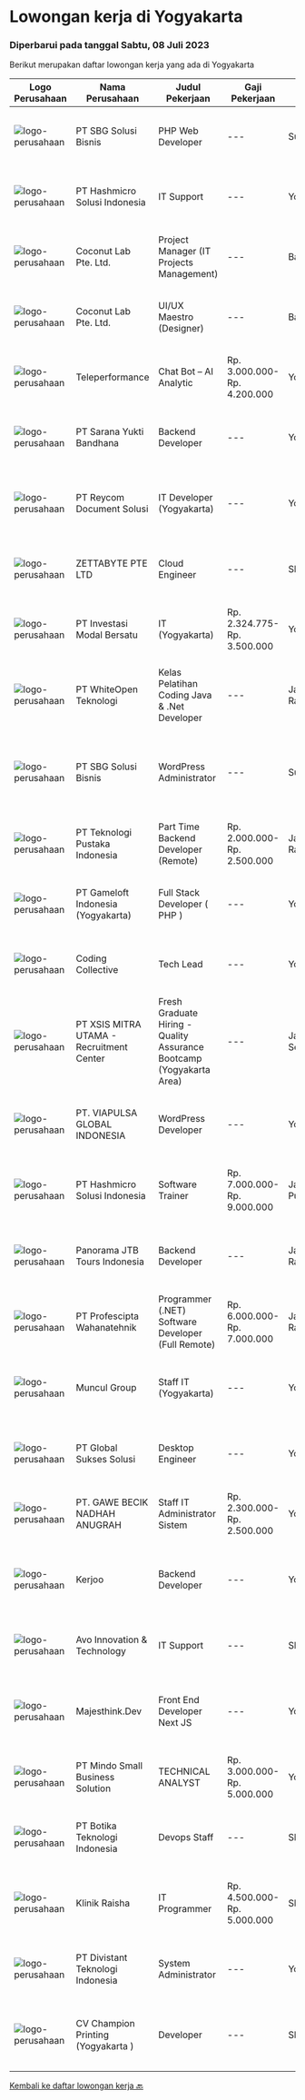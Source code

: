 
  # Lowongan kerja di Yogyakarta

  ### Diperbarui pada tanggal Sabtu, 08 Juli 2023

  Berikut merupakan daftar lowongan kerja yang ada di Yogyakarta

  |Logo Perusahaan | Nama Perusahaan | Judul Pekerjaan | Gaji Pekerjaan | Lokasi | Deskripsi | Tanggal diunggah | Pranala |
  | -------------- | --------------- | --------------- | --------- | --------- | -------------- | ------- | ----------- |
  |![logo-perusahaan](https://image-service-cdn.seek.com.au/f820d36a8e416d7a4c2783ec051002404d9ab8a9/ee4dce1061f3f616224767ad58cb2fc751b8d2dc)|PT SBG Solusi Bisnis|PHP Web Developer|---|Surabaya|Responsibilities: Work in English speaking environment Produce fully functional mobile applications and writing clean code. Write unit and UI tests to...|Kamis, 06 Juli 2023|https://www.jobstreet.co.id/id/job/php-web-developer-4396001?token=0~f3f04314-446b-420c-a2ce-14774f876731&sectionRank=1&jobId=jobstreet-id-job-4396001|
|![logo-perusahaan](https://image-service-cdn.seek.com.au/f6d60ad46f70dbd67cd5ea70ad66341689963cbd/ee4dce1061f3f616224767ad58cb2fc751b8d2dc)|PT Hashmicro Solusi Indonesia|IT Support|---|Yogyakarta|Responsibilities: Assist customers in troubleshooting problems, diagnose issues with software installation and application, identify sources of the...|Jumat, 07 Juli 2023|https://www.jobstreet.co.id/id/job/it-support-4397105?token=0~f3f04314-446b-420c-a2ce-14774f876731&sectionRank=2&jobId=jobstreet-id-job-4397105|
|![logo-perusahaan](https://i.ibb.co/sqvTCh9/112815900-stock-vector-no-image-available-icon-flat-vector.webp)|Coconut Lab Pte. Ltd.|Project Manager (IT Projects Management)|---|Bali|Calling all champions of innovation and masterful organizers! Are you ready to embark on an exhilarating journey with Coconut Lab's dynamic and...|Kamis, 06 Juli 2023|https://www.jobstreet.co.id/id/job/project-manager-it-projects-management-10922295/origin/sg?token=0~f3f04314-446b-420c-a2ce-14774f876731&sectionRank=3&jobId=jobstreet-sg-job-10922295|
|![logo-perusahaan](https://i.ibb.co/sqvTCh9/112815900-stock-vector-no-image-available-icon-flat-vector.webp)|Coconut Lab Pte. Ltd.|UI/UX Maestro (Designer)|---|Bali|Are you a seasoned design maestro with a passion for leading and inspiring creative teams? Look no further! Coconut Lab, a dynamic and innovative...|Kamis, 06 Juli 2023|https://www.jobstreet.co.id/id/job/ui-ux-maestro-designer-10923068/origin/sg?token=0~f3f04314-446b-420c-a2ce-14774f876731&sectionRank=4&jobId=jobstreet-sg-job-10923068|
|![logo-perusahaan](https://image-service-cdn.seek.com.au/d99766a649e00531b08c4eb8bc4dc379f3e74942/ee4dce1061f3f616224767ad58cb2fc751b8d2dc)|Teleperformance|Chat Bot – AI Analytic|Rp. 3.000.000-Rp. 4.200.000|Yogyakarta|Description:- Applying data analysis techniques to analyze logs and user feedback to improve the coverage, resolution rate and customer satisfaction...|Jumat, 07 Juli 2023|https://www.jobstreet.co.id/id/job/chat-bot-ai-analytic-4397492?token=0~f3f04314-446b-420c-a2ce-14774f876731&sectionRank=5&jobId=jobstreet-id-job-4397492|
|![logo-perusahaan](https://image-service-cdn.seek.com.au/d532815e7d216534ef42926c57edf5adad2c549a/ee4dce1061f3f616224767ad58cb2fc751b8d2dc)|PT Sarana Yukti Bandhana|Backend Developer|---|Yogyakarta|Job Description : Participate in the entire application life cycle, focusing on coding Write clean and maintainable code based on given requirement...|Kamis, 06 Juli 2023|https://www.jobstreet.co.id/id/job/backend-developer-4395226?token=0~f3f04314-446b-420c-a2ce-14774f876731&sectionRank=6&jobId=jobstreet-id-job-4395226|
|![logo-perusahaan](https://image-service-cdn.seek.com.au/02dae94f6eb782fa938bf642ce7d40db12319b7c/ee4dce1061f3f616224767ad58cb2fc751b8d2dc)|PT Reycom Document Solusi|IT Developer (Yogyakarta)|---|Yogyakarta|Qualfication Candidate must possess at least Bachelor's Degree in Engineering (Computer/Telecommunication), Computer Science/Information Technology or...|Kamis, 06 Juli 2023|https://www.jobstreet.co.id/id/job/it-developer-yogyakarta-4395588?token=0~f3f04314-446b-420c-a2ce-14774f876731&sectionRank=7&jobId=jobstreet-id-job-4395588|
|![logo-perusahaan](https://image-service-cdn.seek.com.au/a9ad8fdd00d66418bb5e9ec41ddbc2318ccec822/ee4dce1061f3f616224767ad58cb2fc751b8d2dc)|ZETTABYTE PTE LTD|Cloud Engineer|---|Sleman|Qualification: Living in Yogyakarta or willing to relocate to Yogyakarta Graduated from IT related field Minimum 2 years of experience in related...|Jumat, 07 Juli 2023|https://www.jobstreet.co.id/id/job/cloud-engineer-4396943?token=0~f3f04314-446b-420c-a2ce-14774f876731&sectionRank=8&jobId=jobstreet-id-job-4396943|
|![logo-perusahaan](https://image-service-cdn.seek.com.au/056c856bcfe6df39cbdcdfde80bbbf9b8050a11d/ee4dce1061f3f616224767ad58cb2fc751b8d2dc)|PT Investasi Modal Bersatu|IT (Yogyakarta)|Rp. 2.324.775-Rp. 3.500.000|Yogyakarta|KUALIFIKASI : Maksimal 35 Tahun Kandidat harus memiliki setidaknya Diploma, Gelar Sarjana di Ilmu Komputer/ teknologi Informasi atau setara Setidaknya...|Selasa, 04 Juli 2023|https://www.jobstreet.co.id/id/job/it-yogyakarta-4392841?token=0~f3f04314-446b-420c-a2ce-14774f876731&sectionRank=9&jobId=jobstreet-id-job-4392841|
|![logo-perusahaan](https://image-service-cdn.seek.com.au/fb70d9f4f9f8d4dac602011d0ac0c4abe616d241/ee4dce1061f3f616224767ad58cb2fc751b8d2dc)|PT WhiteOpen Teknologi|Kelas Pelatihan Coding Java & .Net Developer|---|Jakarta Raya|Kelas Pelatihan Coding java dan .net, Merupakan bentuk pelatihan kelas pemrograman JAVA dan .NET,Dimana PT Whiteopen Teknologi memberikan kesempatan...|Jumat, 07 Juli 2023|https://www.jobstreet.co.id/id/job/kelas-pelatihan-coding-java-.net-developer-4397100?token=0~f3f04314-446b-420c-a2ce-14774f876731&sectionRank=10&jobId=jobstreet-id-job-4397100|
|![logo-perusahaan](https://image-service-cdn.seek.com.au/f820d36a8e416d7a4c2783ec051002404d9ab8a9/ee4dce1061f3f616224767ad58cb2fc751b8d2dc)|PT SBG Solusi Bisnis|WordPress Administrator|---|Surabaya|Job Highlights:• Career growth and advancement• Positive working environment• Comprehensive employee benefits Responsibilities:• Perform installation,...|Rabu, 05 Juli 2023|https://www.jobstreet.co.id/id/job/wordpress-administrator-4394468?token=0~f3f04314-446b-420c-a2ce-14774f876731&sectionRank=11&jobId=jobstreet-id-job-4394468|
|![logo-perusahaan](https://image-service-cdn.seek.com.au/7c0ff779eec3199b72bdf9f36f204822a48330fe/ee4dce1061f3f616224767ad58cb2fc751b8d2dc)|PT Teknologi Pustaka Indonesia|Part Time Backend Developer (Remote)|Rp. 2.000.000-Rp. 2.500.000|Jakarta Raya|Deskripsi Pekerjaan : Membuat fungsi API Membuat Test case dan Unit Test Membuat dan mendesain Skema Database dan ERD jika diperlukan Mengupdate...|Kamis, 06 Juli 2023|https://www.jobstreet.co.id/id/job/part-time-backend-developer-remote-4395700?token=0~f3f04314-446b-420c-a2ce-14774f876731&sectionRank=12&jobId=jobstreet-id-job-4395700|
|![logo-perusahaan](https://image-service-cdn.seek.com.au/0daa4958d250bc94afa505066b2907db3257e6fc/ee4dce1061f3f616224767ad58cb2fc751b8d2dc)|PT Gameloft Indonesia (Yogyakarta)|Full Stack Developer ( PHP )|---|Yogyakarta|We are looking for a skilled Full Stack Developer to join our Data team. As part of our team, you will build web-based applications for reporting...|Selasa, 04 Juli 2023|https://www.jobstreet.co.id/id/job/full-stack-developer-php-4392509?token=0~f3f04314-446b-420c-a2ce-14774f876731&sectionRank=13&jobId=jobstreet-id-job-4392509|
|![logo-perusahaan](https://image-service-cdn.seek.com.au/24a7297959412a4000416265921f6daa6368513d/ee4dce1061f3f616224767ad58cb2fc751b8d2dc)|Coding Collective|Tech Lead|---|Yogyakarta|We are seeking a talented and experienced Tech Lead to join our team. The ideal candidate should have a minimum of 3 years of relevant experience in...|Kamis, 06 Juli 2023|https://www.jobstreet.co.id/id/job/tech-lead-4395012?token=0~f3f04314-446b-420c-a2ce-14774f876731&sectionRank=14&jobId=jobstreet-id-job-4395012|
|![logo-perusahaan](https://image-service-cdn.seek.com.au/000a5b18c118c79ba2af2625d922fca29ab31cc9/ee4dce1061f3f616224767ad58cb2fc751b8d2dc)|PT XSIS MITRA UTAMA - Recruitment Center|Fresh Graduate Hiring - Quality Assurance Bootcamp (Yogyakarta Area)|---|Jakarta Selatan|What we offer you: Integrated Training Full Stack specialist in Quality Assurance Soft Skills Training. Real &amp; varied experiences (IT Project...|Senin, 03 Juli 2023|https://www.jobstreet.co.id/id/job/fresh-graduate-hiring-quality-assurance-bootcamp-yogyakarta-area-4390984?token=0~f3f04314-446b-420c-a2ce-14774f876731&sectionRank=15&jobId=jobstreet-id-job-4390984|
|![logo-perusahaan](https://image-service-cdn.seek.com.au/df7452b30018cfe433e9ec2267b43e7207818b65/ee4dce1061f3f616224767ad58cb2fc751b8d2dc)|PT. VIAPULSA GLOBAL INDONESIA|WordPress Developer|---|Yogyakarta|WordPress Developer Requirements: Proven work experience as a WordPress developer. Knowledge of front-end technologies including CSS3, JavaScript,...|Selasa, 04 Juli 2023|https://www.jobstreet.co.id/id/job/wordpress-developer-4392674?token=0~f3f04314-446b-420c-a2ce-14774f876731&sectionRank=16&jobId=jobstreet-id-job-4392674|
|![logo-perusahaan](https://image-service-cdn.seek.com.au/f6d60ad46f70dbd67cd5ea70ad66341689963cbd/ee4dce1061f3f616224767ad58cb2fc751b8d2dc)|PT Hashmicro Solusi Indonesia|Software Trainer|Rp. 7.000.000-Rp. 9.000.000|Jakarta Pusat|Requirements: Have minimum. 2 years of experiences in Corporate Training &amp; Development Have good time management skills. Able to adapt and learn...|Selasa, 04 Juli 2023|https://www.jobstreet.co.id/id/job/software-trainer-4392599?token=0~f3f04314-446b-420c-a2ce-14774f876731&sectionRank=17&jobId=jobstreet-id-job-4392599|
|![logo-perusahaan](https://image-service-cdn.seek.com.au/445a701adbdd3c7ec27577c63336308cc18fc485/ee4dce1061f3f616224767ad58cb2fc751b8d2dc)|Panorama JTB Tours Indonesia|Backend Developer|---|Jakarta Raya|Requirements: Good understanding in creating/running SQL Query Familiar with REST API Strong knowledge in OOP (Object-oriented Programming) Good...|Selasa, 04 Juli 2023|https://www.jobstreet.co.id/id/job/backend-developer-4392502?token=0~f3f04314-446b-420c-a2ce-14774f876731&sectionRank=18&jobId=jobstreet-id-job-4392502|
|![logo-perusahaan](https://image-service-cdn.seek.com.au/bef80762c5f9584e231217c627ef6f9366387b73/ee4dce1061f3f616224767ad58cb2fc751b8d2dc)|PT Profescipta Wahanatehnik|Programmer (.NET)  Software Developer (Full Remote)|Rp. 6.000.000-Rp. 7.000.000|Jakarta Raya|Responsibilities : Full Remote. Any candidates across Indonesia are welcome, Develop efficient code based on Functional requirements from business...|Senin, 03 Juli 2023|https://www.jobstreet.co.id/id/job/programmer-.net-software-developer-full-remote-4391295?token=0~f3f04314-446b-420c-a2ce-14774f876731&sectionRank=19&jobId=jobstreet-id-job-4391295|
|![logo-perusahaan](https://image-service-cdn.seek.com.au/69fde52f2034077fc0aa6e4838ef59b60c6d2d28/ee4dce1061f3f616224767ad58cb2fc751b8d2dc)|Muncul Group|Staff IT (Yogyakarta)|---|Yogyakarta|Deskripsi Pekerjaan : Mahir menggunakan bahasa pemrograman VB NET Desktop maupun Web (ASP.NET) Mahir menggunakan bahasa pemrograman SQL khususnya...|Jumat, 30 Juni 2023|https://www.jobstreet.co.id/id/job/staff-it-yogyakarta-4389106?token=0~f3f04314-446b-420c-a2ce-14774f876731&sectionRank=20&jobId=jobstreet-id-job-4389106|
|![logo-perusahaan](https://image-service-cdn.seek.com.au/186a9ca97c9050b5f74b9d52c29d1295c842cef8/ee4dce1061f3f616224767ad58cb2fc751b8d2dc)|PT Global Sukses Solusi|Desktop Engineer|---|Yogyakarta|Job SummaryOur backend programmer will develop and maintain custom modifications to ERP's core system. Develop and maintain data integration and...|Senin, 03 Juli 2023|https://www.jobstreet.co.id/id/job/desktop-engineer-4391232?token=0~f3f04314-446b-420c-a2ce-14774f876731&sectionRank=21&jobId=jobstreet-id-job-4391232|
|![logo-perusahaan](https://image-service-cdn.seek.com.au/7eaf3baa3c34c90b3ba32ae89ab207998d9e185d/ee4dce1061f3f616224767ad58cb2fc751b8d2dc)|PT. GAWE BECIK NADHAH ANUGRAH|Staff IT Administrator Sistem|Rp. 2.300.000-Rp. 2.500.000|Yogyakarta|Deskripsi Pekerjaan Melakukan proses SetUp &amp; Maintenance Server Database Backup Domain &amp; Server Monitoring Mengecek kesahatan server Mengecek...|Kamis, 29 Juni 2023|https://www.jobstreet.co.id/id/job/staff-it-administrator-sistem-4378320?token=0~f3f04314-446b-420c-a2ce-14774f876731&sectionRank=22&jobId=jobstreet-id-job-4378320|
|![logo-perusahaan](https://image-service-cdn.seek.com.au/7f212a3c28eca68373e4176494a1536478826519/ee4dce1061f3f616224767ad58cb2fc751b8d2dc)|Kerjoo|Backend Developer|---|Yogyakarta|Kerjoo merupakan penyedia layanan Aplikasi Absensi Online saat ini sedang membutuhkan Backend Developer Staff Khusus Penempatan Palangkaraya - Remote....|Selasa, 04 Juli 2023|https://www.jobstreet.co.id/id/job/backend-developer-1036331832?token=0~f3f04314-446b-420c-a2ce-14774f876731&sectionRank=23&jobId=jobstreet-id-job-1036331832|
|![logo-perusahaan](https://image-service-cdn.seek.com.au/253e397f237f8b6ad545428b3841f4fc8ef9e0c7/ee4dce1061f3f616224767ad58cb2fc751b8d2dc)|Avo Innovation & Technology|IT Support|---|Sleman|Job Requirements : A bachelor's degree in computer science, information technology 1-2 years of experience as an IT Support or in similar role...|Selasa, 27 Juni 2023|https://www.jobstreet.co.id/id/job/it-support-4387193?token=0~f3f04314-446b-420c-a2ce-14774f876731&sectionRank=24&jobId=jobstreet-id-job-4387193|
|![logo-perusahaan](https://i.ibb.co/sqvTCh9/112815900-stock-vector-no-image-available-icon-flat-vector.webp)|Majesthink.Dev|Front End Developer Next JS|---|Yogyakarta|Job Description: Membuat front end developer untuk tampilan website &amp; mobile responsive. Kolaborasi dengan Project Manager, dan Departemen lainnya...|Kamis, 06 Juli 2023|https://www.jobstreet.co.id/id/job/front-end-developer-next-js-1036352221?token=0~f3f04314-446b-420c-a2ce-14774f876731&sectionRank=25&jobId=jobstreet-id-job-1036352221|
|![logo-perusahaan](https://i.ibb.co/sqvTCh9/112815900-stock-vector-no-image-available-icon-flat-vector.webp)|PT Mindo Small Business Solution|TECHNICAL ANALYST|Rp. 3.000.000-Rp. 5.000.000|Yogyakarta|Minimum Qualifications and Experience : Bachelor's degree in related fields. Have at least 2 years of working experience in the related field...|Jumat, 30 Juni 2023|https://www.jobstreet.co.id/id/job/technical-analyst-4389290?token=0~f3f04314-446b-420c-a2ce-14774f876731&sectionRank=26&jobId=jobstreet-id-job-4389290|
|![logo-perusahaan](https://i.ibb.co/sqvTCh9/112815900-stock-vector-no-image-available-icon-flat-vector.webp)|PT Botika Teknologi Indonesia|Devops Staff|---|Sleman|Requirements :- Strong background in cloud technologies, with Azure AZ-104 certification or AWS Solution Architect Associate certification, and at...|Rabu, 05 Juli 2023|https://www.jobstreet.co.id/id/job/devops-staff-1036340524?token=0~f3f04314-446b-420c-a2ce-14774f876731&sectionRank=27&jobId=jobstreet-id-job-1036340524|
|![logo-perusahaan](https://image-service-cdn.seek.com.au/86193facb267be381570af3923a05b5601fe1f8e/ee4dce1061f3f616224767ad58cb2fc751b8d2dc)|Klinik Raisha|IT Programmer|Rp. 4.500.000-Rp. 5.000.000|Sleman|Kami memiliki sistem (RME) Rekam Medis Elektronik yang sudah berjalan. Saat ini kami sedang melakukan pengembangan RME tersebut. Kami mencari kandidat...|Kamis, 29 Juni 2023|https://www.jobstreet.co.id/id/job/it-programmer-4388582?token=0~f3f04314-446b-420c-a2ce-14774f876731&sectionRank=28&jobId=jobstreet-id-job-4388582|
|![logo-perusahaan](https://image-service-cdn.seek.com.au/f8492864eacf86fc5e014732d2b4dafc2c4cd6ea/ee4dce1061f3f616224767ad58cb2fc751b8d2dc)|PT Divistant Teknologi Indonesia|System Administrator|---|Yogyakarta|Responsibilities: Maintaining and managing IT infrastructure such as servers, networks, and databases. Installing, configuring, and maintaining...|Selasa, 27 Juni 2023|https://www.jobstreet.co.id/id/job/system-administrator-4387204?token=0~f3f04314-446b-420c-a2ce-14774f876731&sectionRank=29&jobId=jobstreet-id-job-4387204|
|![logo-perusahaan](https://image-service-cdn.seek.com.au/d1502d226b6f9aa6fa3f7b02321dae45402cae0f/ee4dce1061f3f616224767ad58cb2fc751b8d2dc)|CV Champion Printing (Yogyakarta )|Developer|---|Sleman|Kualifikasi: Pendidikan minimal S1 Teknik Informatika atau Sistem Informasi. Diutamakan memiliki pengalaman di bidang programming/developer. Menguasai...|Kamis, 29 Juni 2023|https://www.jobstreet.co.id/id/job/developer-4378905?token=0~f3f04314-446b-420c-a2ce-14774f876731&sectionRank=30&jobId=jobstreet-id-job-4378905|


  [Kembali ke daftar lowongan kerja 🔙](../README.md#daftar-lowongan-kerja)
  